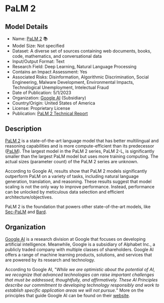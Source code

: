 # PaLM 2

## Model Details

- Name: [PaLM 2](https://ai.google/discover/palm2) 📚
- Model Size: Not specified
- Dataset: A diverse set of sources containing web documents, books, code, mathematics, and conversational data
- Input/Output Format: Text
- Research Field: Deep Learning, Natural Language Processing
- Contains an Impact Assessment: Yes
- Associated Risks: Disinformation, Algorithmic Discrimination, Social Engineering, Malware Development, Environmental Impacts, Technological Unemployment, Intelectual Fraud
- Date of Publication: 5/1/2023
- Organization: [Google AI](https://ai.google/) (Subsidiary)
- Country/Origin: United States of America
- License: Proprietary License
- Publication: [PaLM 2 Technical Report](https://ai.google/static/documents/palm2techreport.pdf)

## Description

[PaLM 2](https://ai.google/discover/palm2) is a state-of-the-art language model that has better multilingual and reasoning capabilities and is more compute-efficient than its predecessor ([PaLM](https://arxiv.org/abs/2204.02311)). The largest model in the PaLM 2 series, PaLM 2-L, is significantly smaller than the largest PaLM model but uses more training computing. The actual sizes (parameter count) of the PaLM 2 series are unknown.

According to Google AI, results show that PaLM 2 models significantly outperform PaLM on a variety of tasks, including natural language generation, translation, and reasoning. These results suggest that model scaling is not the only way to improve performance. Instead, performance can be unlocked by meticulous data selection and efficient architecture/objectives.

PaLM 2 is the foundation that powers other state-of-the-art models, like [Sec-PaLM](https://cloud.google.com/blog/products/identity-security/rsa-google-cloud-security-ai-workbench-generative-ai) and [Bard](https://bard.google.com/).

## Organization

[Google AI](https://ai.google/) is a research division at Google that focuses on developing artificial intelligence. Meanwhile, Google is a subsidiary of Alphabet Inc., a publicly traded company with multiple classes of shareholders. Google AI offers a range of machine learning products, solutions, and services that are powered by its research and technology.

According to Google AI, "_While we are optimistic about the potential of AI, we recognize that advanced technologies can raise important challenges that must be addressed, thoughtfully, and affirmatively.  These AI Principles describe our commitment to developing technology responsibly and work to establish specific application areas we will not pursue._" More on the principles that guide Google AI can be found on their [website](https://ai.google/responsibility/principles/).
